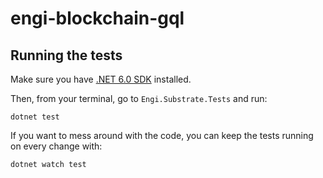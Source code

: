 # engi-blockchain-gql

## Running the tests

Make sure you have [.NET 6.0 SDK](https://dotnet.microsoft.com/en-us/download/dotnet/6.0) installed.

Then, from your terminal, go to `Engi.Substrate.Tests` and run:

```
dotnet test
```

If you want to mess around with the code, you can keep the tests running on every change with:

```
dotnet watch test
```
